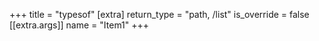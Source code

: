 +++
title = "typesof"
[extra]
return_type = "path, /list"
is_override = false
[[extra.args]]
name = "Item1"
+++